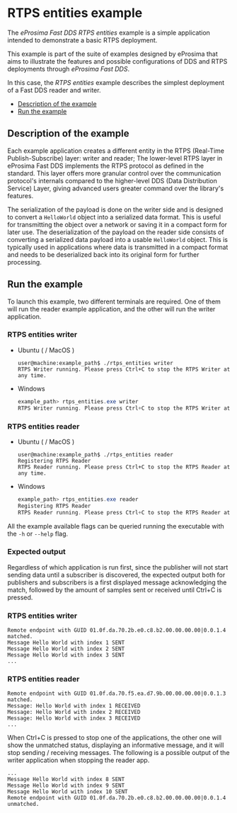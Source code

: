 # RTPS entities example

The *eProsima Fast DDS RTPS entities* example is a simple application intended to demonstrate a basic RTPS deployment.

This example is part of the suite of examples designed by eProsima that aims to illustrate the features and possible configurations of DDS and RTPS deployments through *eProsima Fast DDS*.

In this case, the *RTPS entities* example describes the simplest deployment of a Fast DDS reader and writer.

* [Description of the example](#description-of-the-example)
* [Run the example](#run-the-example)

## Description of the example

Each example application creates a different entity in the RTPS (Real-Time Publish-Subscribe) layer: writer and reader;
The lower-level RTPS layer in eProsima Fast DDS implements the RTPS protocol as defined in the standard.
This layer offers more granular control over the communication protocol's internals compared to the higher-level DDS (Data Distribution Service) Layer, giving advanced users greater command over the library's features.

The serialization of the payload is done on the writer side and is designed to convert a `HelloWorld` object into a serialized data format.
This is useful for transmitting the object over a network or saving it in a compact form for later use.
The deserialization of the payload on the reader side consists of converting a serialized data payload into a usable `HelloWorld` object.
This is typically used in applications where data is transmitted in a compact format and needs to be deserialized back into its original form for further processing.


## Run the example

To launch this example, two different terminals are required.
One of them will run the reader example application, and the other will run the writer application.

### RTPS entities writer

* Ubuntu ( / MacOS )

    ```shell
    user@machine:example_path$ ./rtps_entities writer
    RTPS Writer running. Please press Ctrl+C to stop the RTPS Writer at any time.
    ```

* Windows

    ```powershell
    example_path> rtps_entities.exe writer
    RTPS Writer running. Please press Ctrl+C to stop the RTPS Writer at any time.
    ```

### RTPS entities reader

* Ubuntu ( / MacOS )

    ```shell
    user@machine:example_path$ ./rtps_entities reader
    Registering RTPS Reader
    RTPS Reader running. Please press Ctrl+C to stop the RTPS Reader at any time.
    ```

* Windows

    ```powershell
    example_path> rtps_entities.exe reader
    Registering RTPS Reader
    RTPS Reader running. Please press Ctrl+C to stop the RTPS Reader at any time.
    ```

All the example available flags can be queried running the executable with the ``-h`` or ``--help`` flag.

### Expected output

Regardless of which application is run first, since the publisher will not start sending data until a subscriber is discovered, the expected output both for publishers and subscribers is a first displayed message acknowledging the match, followed by the amount of samples sent or received until Ctrl+C is pressed.

### RTPS entities writer

```shell
Remote endpoint with GUID 01.0f.da.70.2b.e0.c8.b2.00.00.00.00|0.0.1.4 matched.
Message Hello World with index 1 SENT
Message Hello World with index 2 SENT
Message Hello World with index 3 SENT
...
```

### RTPS entities reader

```shell
Remote endpoint with GUID 01.0f.da.70.f5.ea.d7.9b.00.00.00.00|0.0.1.3 matched.
Message: Hello World with index 1 RECEIVED
Message: Hello World with index 2 RECEIVED
Message: Hello World with index 3 RECEIVED
...
```

When Ctrl+C is pressed to stop one of the applications, the other one will show the unmatched status, displaying an informative message, and it will stop sending / receiving messages.
The following is a possible output of the writer application when stopping the reader app.

```shell
...
Message Hello World with index 8 SENT
Message Hello World with index 9 SENT
Message Hello World with index 10 SENT
Remote endpoint with GUID 01.0f.da.70.2b.e0.c8.b2.00.00.00.00|0.0.1.4 unmatched.
```

